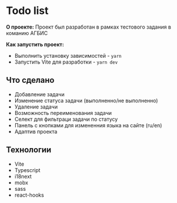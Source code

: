 # Todo list
**О проекте:**
   Проект был разработан в рамках тестового задания в команию АГБИС

**Как запустить проект:**
- Выполнить установку зависимостей - `yarn`
- Запустить Vite для разработки - `yarn dev`

## Что сделано
- Добавление задачи
- Изменение статуса задачи (выполненно/не выполненно)
- Удаление задачи
- Возможность переименования задачи
- Селект для фильтраци задачи по статусу
- Панель с кнопками для измененния языка на сайте (ru/en)
- Адаптив проекта 

## Технологии
- Vite
- Typescript
- i18next
- mobx
- sass
- react-hooks

